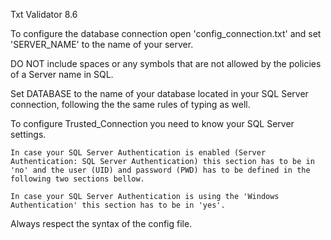 Txt Validator 8.6

To configure the database connection open 'config_connection.txt' and set 'SERVER_NAME' to the name of your server.

DO NOT include spaces or any symbols that are not allowed by the policies of a Server name in SQL.

Set DATABASE to the name of your database located in your SQL Server connection, following the
the same rules of typing as well.

To configure Trusted_Connection you need to know your SQL Server settings.

    In case your SQL Server Authentication is enabled (Server Authentication: SQL Server Authentication) this section has to be in 'no' and the user (UID) and password (PWD) has to be defined in the following two sections bellow.

    In case your SQL Server Authentication is using the 'Windows Authentication' this section has to be in 'yes'.

Always respect the syntax of the config file.